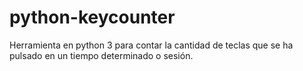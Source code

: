 # python-keycounter

Herramienta en python 3 para contar la cantidad de teclas que se ha pulsado en un tiempo determinado o sesión.